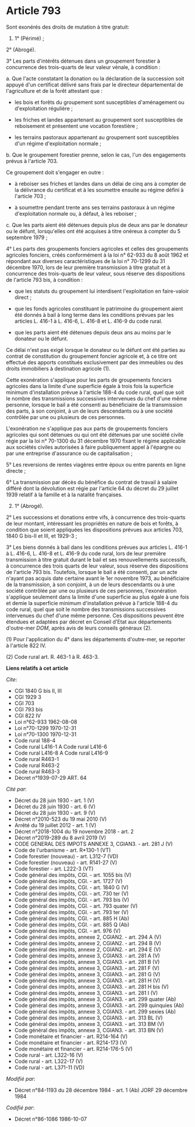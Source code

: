 # Article 793

Sont exonérés des droits de mutation à titre gratuit:

1. 1° (Périmé) ;

2° (Abrogé).

3° Les parts d'intérêts détenues dans un groupement forestier à concurrence des trois-quarts de leur valeur vénale, à
condition :

a. Que l'acte constatant la donation ou la déclaration de la succession soit appuyé d'un certificat délivré sans frais par le
directeur départemental de l'agriculture et de la forêt attestant que :

- les bois et forêts du groupement sont susceptibles d'aménagement ou d'exploitation régulière ;

- les friches et landes appartenant au groupement sont susceptibles de reboisement et présentent une vocation forestière ;

- les terrains pastoraux appartenant au groupement sont susceptibles d'un régime d'exploitation normale ;

b. Que le groupement forestier prenne, selon le cas, l'un des engagements prévus à l'article 703.

Ce groupement doit s'engager en outre :

- à reboiser ses friches et landes dans un délai de cinq ans à compter de la délivrance du certificat et à les soumettre
ensuite au régime défini à l'article 703 ;

- à soumettre pendant trente ans ses terrains pastoraux à un régime d'exploitation normale ou, à défaut, à les reboiser ;

c. Que les parts aient été détenues depuis plus de deux ans par le donateur ou le défunt, lorsqu'elles ont été acquises à
titre onéreux à compter du 5 septembre 1979 ;

4° Les parts des groupements fonciers agricoles et celles des groupements agricoles fonciers, créés conformément à la loi n°
62-933 du 8 août 1962 et répondant aux diverses caractéristiques de la loi n° 70-1299 du 31 décembre 1970, lors de leur
première transmission à titre gratuit et à concurrence des trois-quarts de leur valeur, sous réserve des dispositions de
l'article 793 bis, à condition :

- que les statuts du groupement lui interdisent l'exploitation en faire-valoir direct ;

- que les fonds agricoles constituant le patrimoine du groupement aient été donnés à bail à long terme dans les conditions
prévues par les articles L. 416-1 à L. 416-6, L. 416-8 et L. 416-9 du code rural.

- que les parts aient été détenues depuis deux ans au moins par le donateur ou le défunt.

Ce délai n'est pas exigé lorsque le donateur ou le défunt ont été parties au contrat de constitution du groupement foncier
agricole et, à ce titre ont effectué des apports constitués exclusivement par des immeubles ou des droits immobiliers à
destination agricole (1).

Cette exonération s'applique pour les parts de groupements fonciers agricoles dans la limite d'une superficie égale à trois
fois la superficie minimum d'installation prévue à l'article 188-4 du code rural, quel que soit le nombre des transmissions
successives intervenues du chef d'une même personne, lorsque le bail a été consenti au bénéficiaire de la transmission des
parts, à son conjoint, à un de leurs descendants ou à une société contrôlée par une ou plusieurs de ces personnes.

L'exonération ne s'applique pas aux parts de groupements fonciers agricoles qui sont détenues ou qui ont été détenues par une
société civile régie par la loi n° 70-1300 du 31 décembre 1970 fixant le régime applicable aux sociétés civiles autorisées à
faire publiquement appel à l'épargne ou par une entreprise d'assurance ou de capitalisation ;

5° Les reversions de rentes viagères entre époux ou entre parents en ligne directe ;

6° La transmission par décès du bénéfice du contrat de travail à salaire différé dont la dévolution est régie par l'article
64 du décret du 29 juillet 1939 relatif à la famille et à la natalité françaises.

2. 1° (Abrogé).

2° Les successions et donations entre vifs, à concurrence des trois-quarts de leur montant, intéressant les propriétés en
nature de bois et forêts, à condition que soient appliquées les dispositions prévues aux articles 703, 1840 G bis-II et III,
et 1929-3 ;

3° Les biens donnés à bail dans les conditions prévues aux articles L. 416-1 à L. 416-6, L. 416-8 et L. 416-9 du code rural,
lors de leur première transmission à titre gratuit durant le bail et ses renouvellements successifs, à concurrence des trois
quarts de leur valeur, sous réserve des dispositions de l'article 793 bis. Toutefois, lorsque le bail a été consenti, par un
acte n'ayant pas acquis date certaine avant le 1er novembre 1973, au bénéficiaire de la transmission, à son conjoint, à un de
leurs descendants ou à une société contrôlée par une ou plusieurs de ces personnes, l'exonération s'applique seulement dans
la limite d'une superficie au plus égale à une fois et demie la superficie minimum d'installation prévue à l'article 188-4 du
code rural, quel que soit le nombre des transmissions successives intervenues du chef d'une même personne. Ces dispositions
peuvent être étendues et adaptées par décret en Conseil d'Etat aux départements d'outre-mer *DOM*, après avis de leurs
conseils généraux (2).

(1) Pour l'application du 4° dans les départements d'outre-mer, se reporter à l'article 822 IV.

(2) Code rural art. R. 463-1 à R. 463-3.

**Liens relatifs à cet article**

_Cite_:

  - CGI 1840 G bis II, III
  - CGI 1929 3
  - CGI 703
  - CGI 793 bis
  - CGI 822 IV
  - Loi n°62-933 1962-08-08
  - Loi n°70-1299 1970-12-31
  - Loi n°70-1300 1970-12-31
  - Code rural 188-4
  - Code rural L416-1 A Code rural L416-6
  - Code rural L416-8 A Code rural L416-9
  - Code rural R463-1
  - Code rural R463-2
  - Code rural R463-3
  - Décret n°1939-07-29 ART. 64

_Cité par_:

  - Décret du 28 juin 1930 - art. 1 (V)
  - Décret du 28 juin 1930 - art. 6 (V)
  - Décret du 28 juin 1930 - art. 9 (V)
  - Décret n°2010-523 du 19 mai 2010 (V)
  - Arrêté du 19 juillet 2012 - art. 1 (V)
  - Décret n°2018-1004 du 19 novembre 2018 - art. 2
  - Décret n°2019-289 du 8 avril 2019 (V)
  - CODE GENERAL DES IMPOTS ANNEXE 3, CGIAN3. - art. 281 J (V)
  - Code de l'urbanisme - art. R*130-1 (VT)
  - Code forestier (nouveau) - art. L312-7 (VD)
  - Code forestier (nouveau) - art. R141-27 (V)
  - Code forestier - art. L222-3 (VT)
  - Code général des impôts, CGI. - art. 1055 bis (V)
  - Code général des impôts, CGI. - art. 1727 (V)
  - Code général des impôts, CGI. - art. 1840 G (V)
  - Code général des impôts, CGI. - art. 730 ter (V)
  - Code général des impôts, CGI. - art. 793 bis (V)
  - Code général des impôts, CGI. - art. 793 quater (V)
  - Code général des impôts, CGI. - art. 793 ter (V)
  - Code général des impôts, CGI. - art. 885 H (Ab)
  - Code général des impôts, CGI. - art. 885 Q (Ab)
  - Code général des impôts, CGI. - art. 976 (V)
  - Code général des impôts, annexe 2, CGIAN2. - art. 294 A (V)
  - Code général des impôts, annexe 2, CGIAN2. - art. 294 B (V)
  - Code général des impôts, annexe 2, CGIAN2. - art. 294 E (V)
  - Code général des impôts, annexe 3, CGIAN3. - art. 281 A (V)
  - Code général des impôts, annexe 3, CGIAN3. - art. 281 B (V)
  - Code général des impôts, annexe 3, CGIAN3. - art. 281 F (V)
  - Code général des impôts, annexe 3, CGIAN3. - art. 281 G (V)
  - Code général des impôts, annexe 3, CGIAN3. - art. 281 H (V)
  - Code général des impôts, annexe 3, CGIAN3. - art. 281 H bis (V)
  - Code général des impôts, annexe 3, CGIAN3. - art. 281 I (V)
  - Code général des impôts, annexe 3, CGIAN3. - art. 299 quater (Ab)
  - Code général des impôts, annexe 3, CGIAN3. - art. 299 quinquies (Ab)
  - Code général des impôts, annexe 3, CGIAN3. - art. 299 sexies (Ab)
  - Code général des impôts, annexe 3, CGIAN3. - art. 313 BL (V)
  - Code général des impôts, annexe 3, CGIAN3. - art. 313 BM (V)
  - Code général des impôts, annexe 3, CGIAN3. - art. 313 BN (V)
  - Code monétaire et financier - art. R214-164 (V)
  - Code monétaire et financier - art. R214-173 (V)
  - Code monétaire et financier - art. R214-176-5 (V)
  - Code rural - art. L322-16 (V)
  - Code rural - art. L322-17 (V)
  - Code rural - art. L371-11 (VD)

_Modifié par_:

  - Décret n°84-1193 du 28 décembre 1984 - art. 1 (Ab) JORF 29 décembre 1984

_Codifié par_:

  - Décret n°86-1086 1986-10-07
